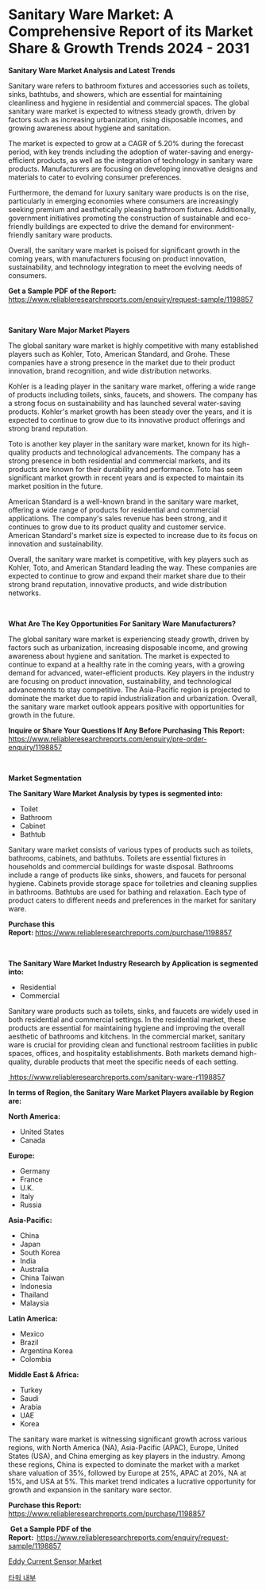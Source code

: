 <p><h1>Sanitary Ware Market: A Comprehensive Report of its Market Share & Growth Trends 2024 - 2031</h1></p><p><strong>Sanitary Ware Market Analysis and Latest Trends</strong></p>
<p><p>Sanitary ware refers to bathroom fixtures and accessories such as toilets, sinks, bathtubs, and showers, which are essential for maintaining cleanliness and hygiene in residential and commercial spaces. The global sanitary ware market is expected to witness steady growth, driven by factors such as increasing urbanization, rising disposable incomes, and growing awareness about hygiene and sanitation.</p><p>The market is expected to grow at a CAGR of 5.20% during the forecast period, with key trends including the adoption of water-saving and energy-efficient products, as well as the integration of technology in sanitary ware products. Manufacturers are focusing on developing innovative designs and materials to cater to evolving consumer preferences.</p><p>Furthermore, the demand for luxury sanitary ware products is on the rise, particularly in emerging economies where consumers are increasingly seeking premium and aesthetically pleasing bathroom fixtures. Additionally, government initiatives promoting the construction of sustainable and eco-friendly buildings are expected to drive the demand for environment-friendly sanitary ware products.</p><p>Overall, the sanitary ware market is poised for significant growth in the coming years, with manufacturers focusing on product innovation, sustainability, and technology integration to meet the evolving needs of consumers.</p></p>
<p><strong>Get a Sample PDF of the Report:&nbsp;</strong> <a href="https://www.reliableresearchreports.com/enquiry/request-sample/1198857">https://www.reliableresearchreports.com/enquiry/request-sample/1198857</a></p>
<p>&nbsp;</p>
<p><strong>Sanitary Ware Major Market Players</strong></p>
<p><p>The global sanitary ware market is highly competitive with many established players such as Kohler, Toto, American Standard, and Grohe. These companies have a strong presence in the market due to their product innovation, brand recognition, and wide distribution networks.</p><p>Kohler is a leading player in the sanitary ware market, offering a wide range of products including toilets, sinks, faucets, and showers. The company has a strong focus on sustainability and has launched several water-saving products. Kohler's market growth has been steady over the years, and it is expected to continue to grow due to its innovative product offerings and strong brand reputation.</p><p>Toto is another key player in the sanitary ware market, known for its high-quality products and technological advancements. The company has a strong presence in both residential and commercial markets, and its products are known for their durability and performance. Toto has seen significant market growth in recent years and is expected to maintain its market position in the future.</p><p>American Standard is a well-known brand in the sanitary ware market, offering a wide range of products for residential and commercial applications. The company's sales revenue has been strong, and it continues to grow due to its product quality and customer service. American Standard's market size is expected to increase due to its focus on innovation and sustainability.</p><p>Overall, the sanitary ware market is competitive, with key players such as Kohler, Toto, and American Standard leading the way. These companies are expected to continue to grow and expand their market share due to their strong brand reputation, innovative products, and wide distribution networks.</p></p>
<p>&nbsp;</p>
<p><strong>What Are The Key Opportunities For Sanitary Ware Manufacturers?</strong></p>
<p><p>The global sanitary ware market is experiencing steady growth, driven by factors such as urbanization, increasing disposable income, and growing awareness about hygiene and sanitation. The market is expected to continue to expand at a healthy rate in the coming years, with a growing demand for advanced, water-efficient products. Key players in the industry are focusing on product innovation, sustainability, and technological advancements to stay competitive. The Asia-Pacific region is projected to dominate the market due to rapid industrialization and urbanization. Overall, the sanitary ware market outlook appears positive with opportunities for growth in the future.</p></p>
<p><strong>Inquire or Share Your Questions If Any Before Purchasing This Report:</strong> <a href="https://www.reliableresearchreports.com/enquiry/pre-order-enquiry/1198857">https://www.reliableresearchreports.com/enquiry/pre-order-enquiry/1198857</a></p>
<p>&nbsp;</p>
<p><strong>Market Segmentation</strong></p>
<p><strong>The Sanitary Ware Market Analysis by types is segmented into:</strong></p>
<p><ul><li>Toilet</li><li>Bathroom</li><li>Cabinet</li><li>Bathtub</li></ul></p>
<p><p>Sanitary ware market consists of various types of products such as toilets, bathrooms, cabinets, and bathtubs. Toilets are essential fixtures in households and commercial buildings for waste disposal. Bathrooms include a range of products like sinks, showers, and faucets for personal hygiene. Cabinets provide storage space for toiletries and cleaning supplies in bathrooms. Bathtubs are used for bathing and relaxation. Each type of product caters to different needs and preferences in the market for sanitary ware.</p></p>
<p><strong>Purchase this Report:&nbsp;</strong><a href="https://www.reliableresearchreports.com/purchase/1198857">https://www.reliableresearchreports.com/purchase/1198857</a></p>
<p>&nbsp;</p>
<p><strong>The Sanitary Ware Market Industry Research by Application is segmented into:</strong></p>
<p><ul><li>Residential</li><li>Commercial</li></ul></p>
<p><p>Sanitary ware products such as toilets, sinks, and faucets are widely used in both residential and commercial settings. In the residential market, these products are essential for maintaining hygiene and improving the overall aesthetic of bathrooms and kitchens. In the commercial market, sanitary ware is crucial for providing clean and functional restroom facilities in public spaces, offices, and hospitality establishments. Both markets demand high-quality, durable products that meet the specific needs of each setting.</p></p>
<p><a href="https://www.reliableresearchreports.com/sanitary-ware-r1198857">&nbsp;https://www.reliableresearchreports.com/sanitary-ware-r1198857</a></p>
<p><strong>In terms of Region, the Sanitary Ware Market Players available by Region are:</strong></p>
<p>
    <p> <strong> North America: </strong>
        <ul>
            <li>United States</li>
            <li>Canada</li>
        </ul>
        </p> 
    <p> <strong> Europe: </strong>
        <ul>
            <li>Germany</li>
            <li>France</li>
            <li>U.K.</li>
            <li>Italy</li>
            <li>Russia</li>
        </ul>
        </p> 
    <p> <strong> Asia-Pacific: </strong>
        <ul>
            <li>China</li>
            <li>Japan</li>
            <li>South Korea</li>
            <li>India</li>
            <li>Australia</li>
            <li>China Taiwan</li>
            <li>Indonesia</li>
            <li>Thailand</li>
            <li>Malaysia</li>
        </ul>
        </p> 
    <p> <strong> Latin America: </strong>
        <ul>
            <li>Mexico</li>
            <li>Brazil</li>
            <li>Argentina Korea</li>
            <li>Colombia</li>
        </ul>
        </p> 
    <p> <strong> Middle East & Africa: </strong>
        <ul>
            <li>Turkey</li>
            <li>Saudi</li>
            <li>Arabia</li>
            <li>UAE</li>
            <li>Korea</li>
        </ul>
    </p>
    </p>
<p><p>The sanitary ware market is witnessing significant growth across various regions, with North America (NA), Asia-Pacific (APAC), Europe, United States (USA), and China emerging as key players in the industry. Among these regions, China is expected to dominate the market with a market share valuation of 35%, followed by Europe at 25%, APAC at 20%, NA at 15%, and USA at 5%. This market trend indicates a lucrative opportunity for growth and expansion in the sanitary ware sector.</p></p>
<p><strong>Purchase this Report: </strong><a href="https://www.reliableresearchreports.com/purchase/1198857">https://www.reliableresearchreports.com/purchase/1198857</a></p>
<p>&nbsp;<strong>Get a Sample PDF of the Report:&nbsp;&nbsp;</strong><a href="https://www.reliableresearchreports.com/enquiry/request-sample/1198857">https://www.reliableresearchreports.com/enquiry/request-sample/1198857</a></p>
<p><strong></strong></p>
<p><p><a href="https://github.com/BryceTownsendr/Market-Research-Report-List-4/blob/main/eddy-current-sensor-market.md">Eddy Current Sensor Market</a></p><p><a href="https://github.com/xvz497517413/Market-Research-Report-List-1/blob/main/535263719417.md">타워 내부</a></p></p>